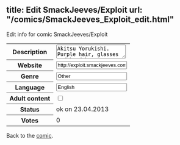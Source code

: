 title: Edit SmackJeeves/Exploit
url: "/comics/SmackJeeves_Exploit_edit.html"
---
Edit info for comic SmackJeeves/Exploit

<form name="comic" action="http://gaepostmail.appengine.com/comic" name="post">
<table class="comicinfo">
<tr>
<th>Description</th><td><textarea name="description">Akitsu Yorukishi. Purple hair, glasses and headphones. He's not really interested in catching them all, being the best trainer or being famous. His life would be normal if he just didn't meet...her. Who cares about medals, when you have to SURVIVE. -- Extra tags: pokemon doujinshi manga anime</textarea></td>
</tr>
<tr>
<th>Website</th><td><input type="text" name="url" value="http://exploit.smackjeeves.com/comics/"/></td>
</tr>
<tr>
<th>Genre</th><td><input type="text" name="genre" value="Other"/></td>
</tr>
<tr>
<th>Language</th><td><input type="text" name="language" value="English"/></td>
</tr>
<tr>
<th>Adult content</th><td><input type="checkbox" name="adult" value="adult" /></td>
</tr>
<tr>
<th>Status</th><td>ok on 23.04.2013</td>
</tr>
<tr>
<th>Votes</th><td>0</div></td>
</tr>
</table>
</form>

Back to the [comic](/comics/SmackJeeves_Exploit.html).
